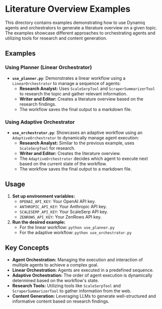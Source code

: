 # Literature Overview Examples

This directory contains examples demonstrating how to use Dynamiq agents and orchestrators to generate a literature overview on a given topic. The examples showcase different approaches to orchestrating agents and utilizing tools for research and content generation.

## Examples

### Using Planner (Linear Orchestrator)

- **`use_planner.py`**: Demonstrates a linear workflow using a `LinearOrchestrator` to manage a sequence of agents:
    - **Research Analyst:** Uses `ScaleSerpTool` and `ScraperSummarizerTool` to research the topic and gather relevant information.
    - **Writer and Editor:** Creates a literature overview based on the research findings.
    - The workflow saves the final output to a markdown file.

### Using Adaptive Orchestrator

- **`use_orchestrator.py`**: Showcases an adaptive workflow using an `AdaptiveOrchestrator` to dynamically manage agent execution:
    - **Research Analyst:** Similar to the previous example, uses `ScaleSerpTool` for research.
    - **Writer and Editor:** Creates the literature overview.
    - The `AdaptiveOrchestrator` decides which agent to execute next based on the current state of the workflow.
    - The workflow saves the final output to a markdown file.

## Usage

1. **Set up environment variables:**
   - `OPENAI_API_KEY`: Your OpenAI API key.
   - `ANTHROPIC_API_KEY`: Your Anthropic API key.
   - `SCALESERP_API_KEY`: Your ScaleSerp API key.
   - `ZENROWS_API_KEY`: Your ZenRows API key.
2. **Run the desired example:**
   - For the linear workflow: `python use_planner.py`
   - For the adaptive workflow: `python use_orchestrator.py`

## Key Concepts

- **Agent Orchestration:** Managing the execution and interaction of multiple agents to achieve a complex goal.
- **Linear Orchestration:** Agents are executed in a predefined sequence.
- **Adaptive Orchestration:** The order of agent execution is dynamically determined based on the workflow's state.
- **Research Tools:** Utilizing tools like `ScaleSerpTool` and `ScraperSummarizerTool` to gather information from the web.
- **Content Generation:** Leveraging LLMs to generate well-structured and informative content based on research findings.

